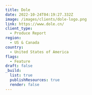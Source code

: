 ```yaml
---
title: Dole
date: 2022-10-24T04:19:27.332Z
image: /images/clients/dole-logo.png
link: https://www.dole.cn/
client_type:
  - Produce Report
region:
  - US & Canada
country:
  - United States of America
flags:
  - Feature
draft: false
_build:
  list: true
  publishResources: true
  render: false
---
```

